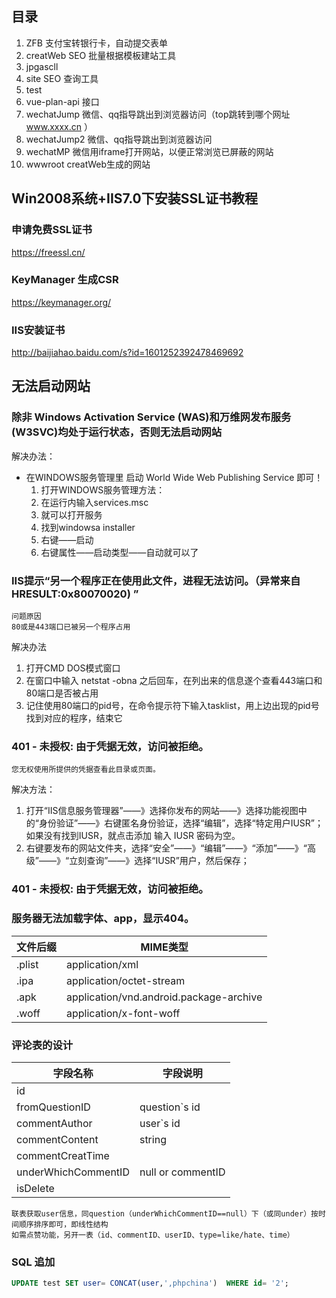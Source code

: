 ## 目录
1. ZFB 支付宝转银行卡，自动提交表单
2. creatWeb SEO 批量根据模板建站工具
3. jpgascll
4. site SEO 查询工具
5. test
5. vue-plan-api 接口
6. wechatJump 微信、qq指导跳出到浏览器访问（top跳转到哪个网址   www.xxxx.cn ）
7. wechatJump2 微信、qq指导跳出到浏览器访问
8. wechatMP 微信用iframe打开网站，以便正常浏览已屏蔽的网站
9. wwwroot creatWeb生成的网站

## Win2008系统+IIS7.0下安装SSL证书教程
### 申请免费SSL证书
https://freessl.cn/

### KeyManager 生成CSR
https://keymanager.org/

### IIS安装证书
http://baijiahao.baidu.com/s?id=1601252392478469692

## 无法启动网站
### 除非 Windows Activation Service (WAS)和万维网发布服务(W3SVC)均处于运行状态，否则无法启动网站

解决办法：
* 在WINDOWS服务管理里 启动 World Wide Web Publishing Service 即可！
    1. 打开WINDOWS服务管理方法：
    2. 在运行内输入services.msc
    3. 就可以打开服务
    4. 找到windowsa installer
    5. 右键——启动
    6. 右键属性——启动类型——自动就可以了

### IIS提示“另一个程序正在使用此文件，进程无法访问。（异常来自HRESULT:0x80070020) ”

    问题原因
    80或是443端口已被另一个程序占用

解决办法
1. 打开CMD DOS模式窗口
2. 在窗口中输入 netstat -obna 之后回车，在列出来的信息遂个查看443端口和80端口是否被占用
3. 记住使用80端口的pid号，在命令提示符下输入tasklist，用上边出现的pid号找到对应的程序，结束它

### 401 - 未授权: 由于凭据无效，访问被拒绝。

    您无权使用所提供的凭据查看此目录或页面。
 
解决方法：
1. 打开“IIS信息服务管理器”——》选择你发布的网站——》选择功能视图中的“身份验证”——》右键匿名身份验证，选择“编辑”，选择“特定用户IUSR”；如果没有找到IUSR，就点击添加 输入 IUSR 密码为空。
2. 右键要发布的网站文件夹，选择“安全”——》“编辑”——》“添加”——》“高级”——》“立刻查询”——》选择“IUSR”用户，然后保存；

### 401 - 未授权: 由于凭据无效，访问被拒绝。

### 服务器无法加载字体、app，显示404。

文件后缀|MIME类型
-----|-----|
.plist|application/xml|
.ipa|application/octet-stream|
.apk|application/vnd.android.package-archive|
.woff|application/x-font-woff|

### 评论表的设计

字段名称|字段说明
-----|-----|
id||
fromQuestionID|question`s id|
commentAuthor|user`s id|
commentContent|string|
commentCreatTime||
underWhichCommentID| null or commentID|
isDelete||

    联表获取user信息，同question（underWhichCommentID==null）下（或同under）按时间顺序排序即可，即线性结构
    如需点赞功能，另开一表（id、commentID、userID、type=like/hate、time）

### SQL 追加
```sql
UPDATE test SET user= CONCAT(user,',phpchina')  WHERE id= '2';
```